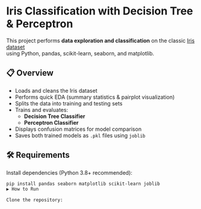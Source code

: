 # Iris Classification with Decision Tree & Perceptron

This project performs **data exploration and classification** on the classic
[Iris dataset](https://raw.githubusercontent.com/jbrownlee/Datasets/master/iris.csv)  
using Python, pandas, scikit-learn, seaborn, and matplotlib.

## 📋 Overview
- Loads and cleans the Iris dataset
- Performs quick EDA (summary statistics & pairplot visualization)
- Splits the data into training and testing sets
- Trains and evaluates:
  - **Decision Tree Classifier**
  - **Perceptron Classifier**
- Displays confusion matrices for model comparison
- Saves both trained models as `.pkl` files using `joblib`

## 🛠 Requirements
Install dependencies (Python 3.8+ recommended):
```bash
pip install pandas seaborn matplotlib scikit-learn joblib
▶️ How to Run

Clone the repository:
